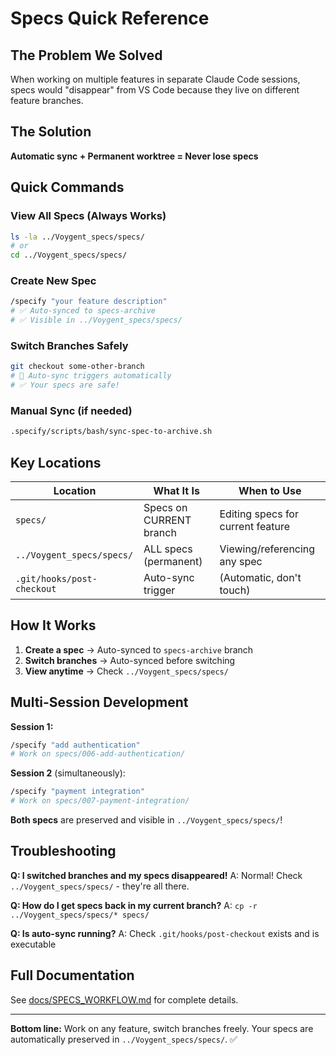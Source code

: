 # Specs Quick Reference

## The Problem We Solved

When working on multiple features in separate Claude Code sessions, specs would "disappear" from VS Code because they live on different feature branches.

## The Solution

**Automatic sync + Permanent worktree = Never lose specs**

## Quick Commands

### View All Specs (Always Works)
```bash
ls -la ../Voygent_specs/specs/
# or
cd ../Voygent_specs/specs/
```

### Create New Spec
```bash
/specify "your feature description"
# ✅ Auto-synced to specs-archive
# ✅ Visible in ../Voygent_specs/specs/
```

### Switch Branches Safely
```bash
git checkout some-other-branch
# 🔄 Auto-sync triggers automatically
# ✅ Your specs are safe!
```

### Manual Sync (if needed)
```bash
.specify/scripts/bash/sync-spec-to-archive.sh
```

## Key Locations

| Location | What It Is | When to Use |
|----------|-----------|-------------|
| `specs/` | Specs on CURRENT branch | Editing specs for current feature |
| `../Voygent_specs/specs/` | ALL specs (permanent) | Viewing/referencing any spec |
| `.git/hooks/post-checkout` | Auto-sync trigger | (Automatic, don't touch) |

## How It Works

1. **Create a spec** → Auto-synced to `specs-archive` branch
2. **Switch branches** → Auto-synced before switching
3. **View anytime** → Check `../Voygent_specs/specs/`

## Multi-Session Development

**Session 1:**
```bash
/specify "add authentication"
# Work on specs/006-add-authentication/
```

**Session 2** (simultaneously):
```bash
/specify "payment integration"
# Work on specs/007-payment-integration/
```

**Both specs** are preserved and visible in `../Voygent_specs/specs/`!

## Troubleshooting

**Q: I switched branches and my specs disappeared!**
A: Normal! Check `../Voygent_specs/specs/` - they're all there.

**Q: How do I get specs back in my current branch?**
A: `cp -r ../Voygent_specs/specs/* specs/`

**Q: Is auto-sync running?**
A: Check `.git/hooks/post-checkout` exists and is executable

## Full Documentation

See [docs/SPECS_WORKFLOW.md](docs/SPECS_WORKFLOW.md) for complete details.

---

**Bottom line:** Work on any feature, switch branches freely. Your specs are automatically preserved in `../Voygent_specs/specs/`. ✅
